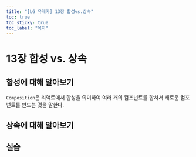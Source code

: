 ```yaml
---
title: "[LG 유레카] 13장 합성vs.상속"
toc: true
toc_sticky: true
toc_label: "목차"
---
```


# 13장 합성 vs. 상속



## 합성에 대해 알아보기

`Composition`은 리액트에서 합성을 의미하여 여러 개의 컴포넌트를 합쳐서 새로운 컴포넌트를 만드는 것을 말한다.

## 상속에 대해 알아보기

## 실습

